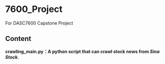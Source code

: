 # 7600_Project
For DASC7600 Capstone Project

## Content
**crawling_main.py：A python script that can crawl stock news from *Sina Stock*.**
